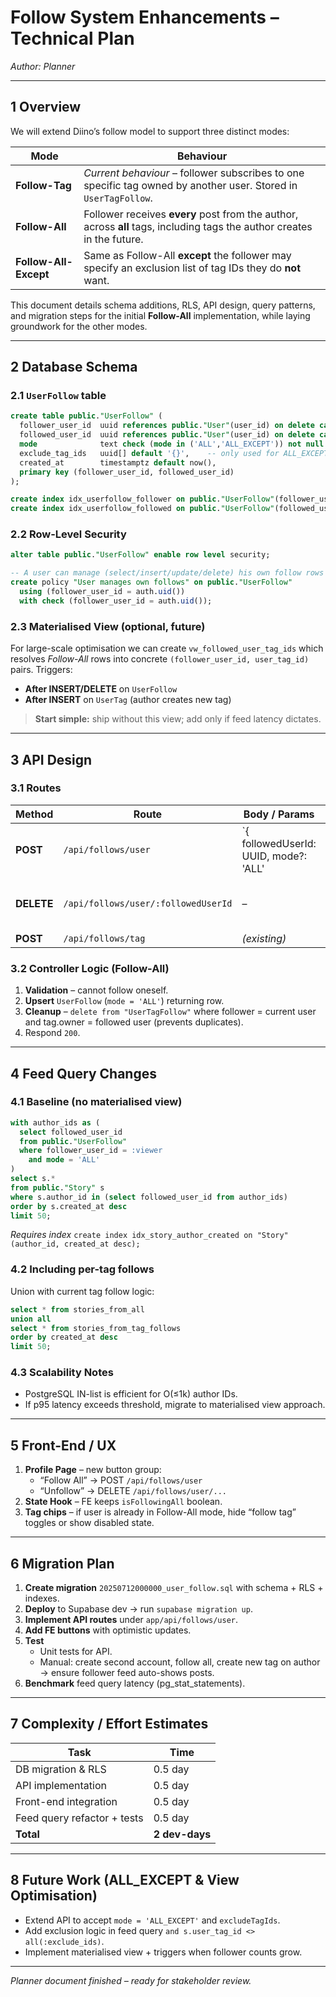 # Follow System Enhancements – Technical Plan

*Author: Planner*

---
## 1  Overview
We will extend Diino’s follow model to support three distinct modes:

| Mode | Behaviour |
|------|-----------|
| **Follow-Tag** | _Current behaviour_ – follower subscribes to one specific tag owned by another user.  Stored in `UserTagFollow`. |
| **Follow-All** | Follower receives **every** post from the author, across **all** tags, including tags the author creates in the future. |
| **Follow-All-Except** | Same as Follow-All **except** the follower may specify an exclusion list of tag IDs they do **not** want. |

This document details schema additions, RLS, API design, query patterns, and migration steps for the initial **Follow-All** implementation, while laying groundwork for the other modes.

---
## 2  Database Schema

### 2.1  `UserFollow` table
```sql
create table public."UserFollow" (
  follower_user_id  uuid references public."User"(user_id) on delete cascade,
  followed_user_id  uuid references public."User"(user_id) on delete cascade,
  mode              text check (mode in ('ALL','ALL_EXCEPT')) not null default 'ALL',
  exclude_tag_ids   uuid[] default '{}',    -- only used for ALL_EXCEPT
  created_at        timestamptz default now(),
  primary key (follower_user_id, followed_user_id)
);

create index idx_userfollow_follower on public."UserFollow"(follower_user_id);
create index idx_userfollow_followed on public."UserFollow"(followed_user_id);
```

### 2.2  Row-Level Security
```sql
alter table public."UserFollow" enable row level security;

-- A user can manage (select/insert/update/delete) his own follow rows
create policy "User manages own follows" on public."UserFollow"
  using (follower_user_id = auth.uid())
  with check (follower_user_id = auth.uid());
```

### 2.3  Materialised View (optional, future)
For large-scale optimisation we can create `vw_followed_user_tag_ids` which resolves *Follow-All* rows into concrete `(follower_user_id, user_tag_id)` pairs.  Triggers:
* **After INSERT/DELETE** on `UserFollow`
* **After INSERT** on `UserTag` (author creates new tag)

> **Start simple:** ship without this view; add only if feed latency dictates.

---
## 3  API Design

### 3.1  Routes
| Method | Route | Body / Params | Function |
|--------|-------|---------------|----------|
| **POST** | `/api/follows/user` | `{ followedUserId: UUID, mode?: 'ALL' | 'ALL_EXCEPT', excludeTagIds?: UUID[] }` | Upsert a row in `UserFollow`.  Removes redundant per-tag follows. |
| **DELETE** | `/api/follows/user/:followedUserId` | – | Delete the row, optionally cleanup `UserTagFollow`. |
| **POST** | `/api/follows/tag` | *(existing)* | unchanged |

### 3.2  Controller Logic (Follow-All)
1. **Validation** – cannot follow oneself.
2. **Upsert** `UserFollow` (`mode = 'ALL'`) returning row.
3. **Cleanup** – `delete from "UserTagFollow"` where follower = current user and tag.owner = followed user (prevents duplicates).
4. Respond `200`.

---
## 4  Feed Query Changes
### 4.1  Baseline (no materialised view)
```sql
with author_ids as (
  select followed_user_id
  from public."UserFollow"
  where follower_user_id = :viewer
    and mode = 'ALL'
)
select s.*
from public."Story" s
where s.author_id in (select followed_user_id from author_ids)
order by s.created_at desc
limit 50;
```
*Requires index* `create index idx_story_author_created on "Story"(author_id, created_at desc);`

### 4.2  Including per-tag follows
Union with current tag follow logic:
```sql
select * from stories_from_all
union all
select * from stories_from_tag_follows
order by created_at desc
limit 50;
```

### 4.3  Scalability Notes
* PostgreSQL IN-list is efficient for O(≤1k) author IDs.
* If p95 latency exceeds threshold, migrate to materialised view approach.

---
## 5  Front-End / UX
1. **Profile Page** – new button group:
   * “Follow All”  → POST `/api/follows/user`
   * “Unfollow”    → DELETE `/api/follows/user/...`
2. **State Hook** – FE keeps `isFollowingAll` boolean.
3. **Tag chips** – if user is already in Follow-All mode, hide “follow tag” toggles or show disabled state.

---
## 6  Migration Plan
1. **Create migration** `20250712000000_user_follow.sql` with schema + RLS + indexes.
2. **Deploy** to Supabase dev → run `supabase migration up`.
3. **Implement API routes** under `app/api/follows/user`.
4. **Add FE buttons** with optimistic updates.
5. **Test**
   * Unit tests for API.
   * Manual: create second account, follow all, create new tag on author → ensure follower feed auto-shows posts.
6. **Benchmark** feed query latency (pg_stat_statements).

---
## 7  Complexity / Effort Estimates
| Task | Time |
|------|------|
| DB migration & RLS | 0.5 day |
| API implementation | 0.5 day |
| Front-end integration | 0.5 day |
| Feed query refactor + tests | 0.5 day |
| **Total** | **2 dev-days** |

---
## 8  Future Work (ALL_EXCEPT & View Optimisation)
* Extend API to accept `mode = 'ALL_EXCEPT'` and `excludeTagIds`.
* Add exclusion logic in feed query `and s.user_tag_id <> all(:exclude_ids)`.
* Implement materialised view + triggers when follower counts grow.

---
*Planner document finished – ready for stakeholder review.* 